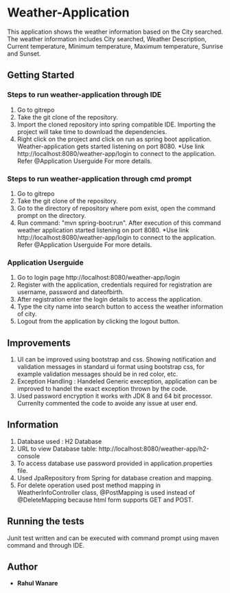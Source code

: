 # Weather-Application

This application shows the weather information based on the City searched. The weather information includes City searched, Weather Description, Current temperature, Minimum temperature, Maximum temperature, Sunrise and Sunset.

## Getting Started
### Steps to run weather-application through IDE

1. Go to gitrepo
2. Take the git clone of the repository.
3. Import the cloned repository into spring compatible IDE. Importing the project will take time to download the dependencies.
4. Right click on the project and click on run as spring boot application. Weather-application gets started listening on port 8080.
*Use link http://localhost:8080/weather-app/login to connect to the application. Refer @Application Userguide For more details.

### Steps to run weather-application through cmd prompt

1. Go to gitrepo
2. Take the git clone of the repository.
3. Go to the directory of repository where pom exist, open the command prompt on the directory.
4. Run command: "mvn spring-boot:run". After execution of this command weather application started listening on port 8080.
*Use link http://localhost:8080/weather-app/login to connect to the application. Refer @Application Userguide For more details.

### Application Userguide
1. Go to login page http://localhost:8080/weather-app/login
2. Register with the application, credentials required for registration are username, password and dateofbirth.
3. After registration enter the login details to access the application.
4. Type the city name into search button to access the weather information of city.
5. Logout from the application by clicking the logout button.

## Improvements

1. UI can be improved using bootstrap and css. Showing notification and validation messages in standard ui format using bootstrap css, for example validation messages should be in red color, etc.  
2. Exception Handling : Handeled Generic exeception, application can be improved to handel the exact exception thrown by the code.
3. Used password encryption it works with JDK 8 and 64 bit processor. Currenlty commented the code to avoide any issue at user end.

## Information
1. Database used : H2 Database
2. URL to view Database table: http://localhost:8080/weather-app/h2-console
3. To access database use password provided in application.properties file.
3. Used JpaRepository from Spring for database creation and mapping.
4. For delete operation used post method mapping in WeatherInfoController class, @PostMapping is used instead of @DeleteMapping because html form supports GET and POST.

## Running the tests
Junit test written and can be executed with command prompt using maven command and through IDE.

## Author

* **Rahul Wanare** 
